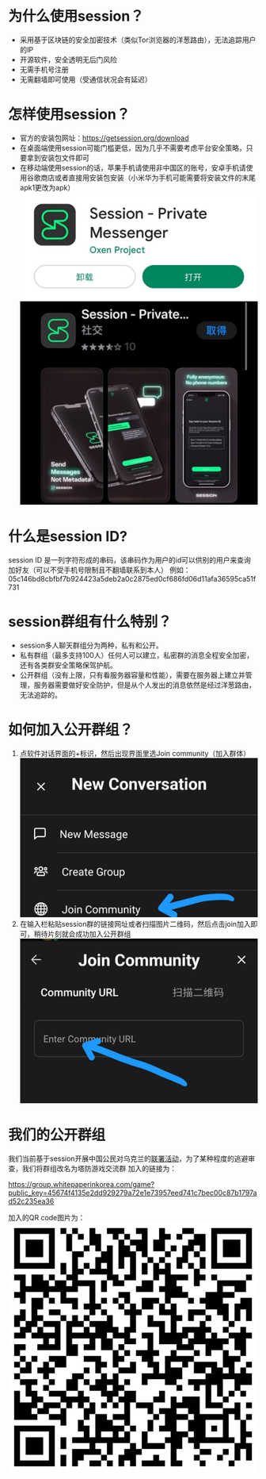 # 为什么使用session？
* 采用基于区块链的安全加密技术（类似Tor浏览器的洋葱路由），无法追踪用户的IP
* 开源软件，安全透明无后门风险
* 无需手机号注册
* 无需翻墙即可使用（受通信状况会有延迟）


# 怎样使用session？
* 官方的安装包网址：https://getsession.org/download
* 在桌面端使用session可能门槛更低，因为几乎不需要考虑平台安全策略，只要拿到安装包文件即可
* 在移动端使用session的话，苹果手机请使用非中国区的账号，安卓手机请使用谷歌商店或者直接用安装包安装（小米华为手机可能需要将安装文件的末尾apk1更改为apk）
![google play商店](https://github.com/lianheshengming/lianheshengming.github.io/raw/master/session/session_play.jpg)
![apple app商店非中国区](https://github.com/lianheshengming/lianheshengming.github.io/raw/master/session/session_app.jpg)
# 什么是session ID?
session ID 是一列字符形成的串码，该串码作为用户的id可以供别的用户来查询加好友（可以不受手机号限制且不翻墙联系到本人） 例如： 05c146bd8cbfbf7b924423a5deb2a0c2875ed0cf686fd06d11afa36595ca51f731
# session群组有什么特别？
* session多人聊天群组分为两种，私有和公开。
* 私有群组（最多支持100人）任何人可以建立，私密群的消息全程安全加密，还有各类群安全策略保驾护航。
* 公开群组（没有上限，只有看服务器容量和性能），需要在服务器上建立并管理，服务器需要做好安全防护，但是从个人发出的消息依然是经过洋葱路由，无法追踪的。


# 如何加入公开群组？
1. 点软件对话界面的+标识，然后出现界面里选Join community（加入群体）
![Step 1](https://github.com/lianheshengming/lianheshengming.github.io/raw/master/session/new_con.jpg)
2. 在输入栏粘贴session群的链接网址或者扫描图片二维码，然后点击join加入即可，稍待片刻就会成功加入公开群组
![Step 2](https://github.com/lianheshengming/lianheshengming.github.io/raw/master/session/join.jpg)


# 我们的公开群组
我们当前基于session开展中国公民对乌克兰的[联署活动](https://lianheshengming.github.io/)，为了某种程度的逃避审查，我们将群组改名为塔防游戏交流群
加入的链接为：

https://group.whitepaperinkorea.com/game?public_key=45674f4135e2dd929279a72e1e73957eed741c7bec00c87b1797ad52c235ea36

加入的QR code图片为：  
![QR code](https://github.com/lianheshengming/lianheshengming.github.io/raw/master/session/game.png)

